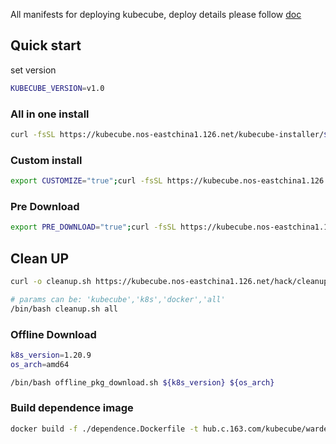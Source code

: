 All manifests for deploying kubecube, deploy details please
follow [doc](https://www.kubecube.io/docs/installation-guide/)

## Quick start

set version

```bash
KUBECUBE_VERSION=v1.0
```

### All in one install

```bash
curl -fsSL https://kubecube.nos-eastchina1.126.net/kubecube-installer/${KUBECUBE_VERSION}/entry.sh | bash
```

### Custom install

```bash
export CUSTOMIZE="true";curl -fsSL https://kubecube.nos-eastchina1.126.net/kubecube-installer/${KUBECUBE_VERSION}/entry.sh | bash
```

### Pre Download

```bash
export PRE_DOWNLOAD="true";curl -fsSL https://kubecube.nos-eastchina1.126.net/kubecube-installer/${KUBECUBE_VERSION}/entry.sh | bash
```

## Clean UP

```bash
curl -o cleanup.sh https://kubecube.nos-eastchina1.126.net/hack/cleanup.sh
```

```bash
# params can be: 'kubecube','k8s','docker','all'
/bin/bash cleanup.sh all
```
### Offline Download
```bash
k8s_version=1.20.9
os_arch=amd64
```

```bash
/bin/bash offline_pkg_download.sh ${k8s_version} ${os_arch}
```

### Build dependence image
```bash
docker build -f ./dependence.Dockerfile -t hub.c.163.com/kubecube/warden-dependence:latest .
```